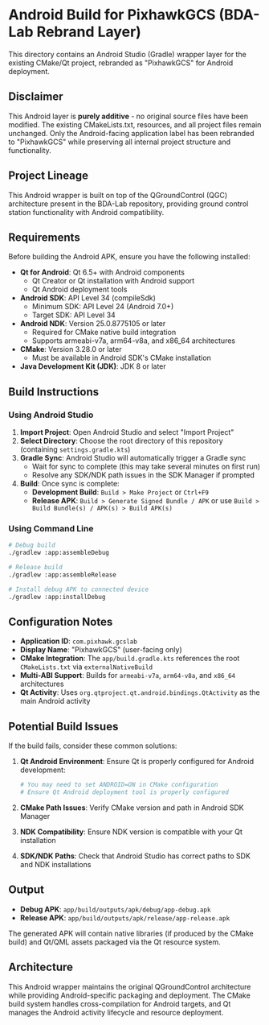 # Android Build for PixhawkGCS (BDA-Lab Rebrand Layer)

This directory contains an Android Studio (Gradle) wrapper layer for the existing CMake/Qt project, rebranded as "PixhawkGCS" for Android deployment.

## Disclaimer

This Android layer is **purely additive** - no original source files have been modified. The existing CMakeLists.txt, resources, and all project files remain unchanged. Only the Android-facing application label has been rebranded to "PixhawkGCS" while preserving all internal project structure and functionality.

## Project Lineage

This Android wrapper is built on top of the QGroundControl (QGC) architecture present in the BDA-Lab repository, providing ground control station functionality with Android compatibility.

## Requirements

Before building the Android APK, ensure you have the following installed:

- **Qt for Android**: Qt 6.5+ with Android components
  - Qt Creator or Qt installation with Android support
  - Qt Android deployment tools
- **Android SDK**: API Level 34 (compileSdk)
  - Minimum SDK: API Level 24 (Android 7.0+)
  - Target SDK: API Level 34
- **Android NDK**: Version 25.0.8775105 or later
  - Required for CMake native build integration
  - Supports armeabi-v7a, arm64-v8a, and x86_64 architectures
- **CMake**: Version 3.28.0 or later
  - Must be available in Android SDK's CMake installation
- **Java Development Kit (JDK)**: JDK 8 or later

## Build Instructions

### Using Android Studio

1. **Import Project**: Open Android Studio and select "Import Project"
2. **Select Directory**: Choose the root directory of this repository (containing `settings.gradle.kts`)
3. **Gradle Sync**: Android Studio will automatically trigger a Gradle sync
   - Wait for sync to complete (this may take several minutes on first run)
   - Resolve any SDK/NDK path issues in the SDK Manager if prompted
4. **Build**: Once sync is complete:
   - **Development Build**: `Build > Make Project` or `Ctrl+F9`
   - **Release APK**: `Build > Generate Signed Bundle / APK` or use `Build > Build Bundle(s) / APK(s) > Build APK(s)`

### Using Command Line

```bash
# Debug build
./gradlew :app:assembleDebug

# Release build  
./gradlew :app:assembleRelease

# Install debug APK to connected device
./gradlew :app:installDebug
```

## Configuration Notes

- **Application ID**: `com.pixhawk.gcslab`
- **Display Name**: "PixhawkGCS" (user-facing only)
- **CMake Integration**: The `app/build.gradle.kts` references the root `CMakeLists.txt` via `externalNativeBuild`
- **Multi-ABI Support**: Builds for `armeabi-v7a`, `arm64-v8a`, and `x86_64` architectures
- **Qt Activity**: Uses `org.qtproject.qt.android.bindings.QtActivity` as the main Android activity

## Potential Build Issues

If the build fails, consider these common solutions:

1. **Qt Android Environment**: Ensure Qt is properly configured for Android development:
   ```bash
   # You may need to set ANDROID=ON in CMake configuration
   # Ensure Qt Android deployment tool is properly configured
   ```

2. **CMake Path Issues**: Verify CMake version and path in Android SDK Manager

3. **NDK Compatibility**: Ensure NDK version is compatible with your Qt installation

4. **SDK/NDK Paths**: Check that Android Studio has correct paths to SDK and NDK installations

## Output

- **Debug APK**: `app/build/outputs/apk/debug/app-debug.apk`
- **Release APK**: `app/build/outputs/apk/release/app-release.apk`

The generated APK will contain native libraries (if produced by the CMake build) and Qt/QML assets packaged via the Qt resource system.

## Architecture

This Android wrapper maintains the original QGroundControl architecture while providing Android-specific packaging and deployment. The CMake build system handles cross-compilation for Android targets, and Qt manages the Android activity lifecycle and resource deployment.